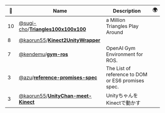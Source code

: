 |:star2: | Name | Description | 🌍|
|---|---|---|---|
|10|[@sugi-cho](https://github.com/sugi-cho)/[**Triangles100x100x100**](https://github.com/sugi-cho/Triangles100x100x100)|a Million Triangles Play Around||
|8|[@kaorun55](https://github.com/kaorun55)/[**Kinect2UnityWrapper**](https://github.com/kaorun55/Kinect2UnityWrapper)|||
|7|[@kendemu](https://github.com/kendemu)/[**gym-ros**](https://github.com/kendemu/gym-ros)|OpenAI Gym Environment for ROS.||
|3|[@azu](https://github.com/azu)/[**reference-promises-spec**](https://github.com/azu/reference-promises-spec)|The List of reference to DOM or ES6 promises spec.||
|3|[@kaorun55](https://github.com/kaorun55)/[**UnityChan-meet-Kinect**](https://github.com/kaorun55/UnityChan-meet-Kinect)|UnityちゃんをKinectで動かす||

